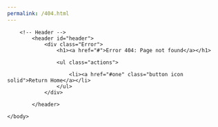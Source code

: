 ```yaml
---
permalink: /404.html
---
```

<!DOCTYPE HTML>
<!--
	Fractal by HTML5 UP
	html5up.net | @ajlkn
	Free for personal and commercial use under the CCA 3.0 license (html5up.net/license)
-->
<html>
	<head>
		<title>Error 404</title>
		<meta charset="utf-8" />
		<meta name="viewport" content="width=device-width, initial-scale=1, user-scalable=no" />
		<link rel="stylesheet" href="assets/css/main.css" />
		<noscript><link rel="stylesheet" href="assets/css/noscript.css" /></noscript>
	</head>
	<body class="is-preload">

		<!-- Header -->
			<header id="header">
				<div class="Error">
					<h1><a href="#">Error 404: Page not found</a></h1>
					
					<ul class="actions">
						
						<li><a href="#one" class="button icon solid">Return Home</a></li>
					</ul>
				</div>
			
			</header>

	</body>
</html>
